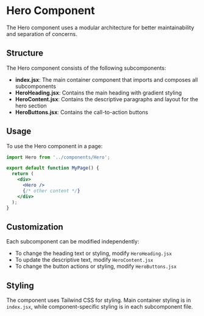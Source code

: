 # Hero Component

The Hero component uses a modular architecture for better maintainability and separation of concerns.

## Structure

The Hero component consists of the following subcomponents:

- **index.jsx**: The main container component that imports and composes all subcomponents
- **HeroHeading.jsx**: Contains the main heading with gradient styling
- **HeroContent.jsx**: Contains the descriptive paragraphs and layout for the hero section
- **HeroButtons.jsx**: Contains the call-to-action buttons

## Usage

To use the Hero component in a page:

```jsx
import Hero from '../components/Hero';

export default function MyPage() {
  return (
    <div>
      <Hero />
      {/* other content */}
    </div>
  );
}
```

## Customization

Each subcomponent can be modified independently:

- To change the heading text or styling, modify `HeroHeading.jsx`
- To update the descriptive text, modify `HeroContent.jsx`
- To change the button actions or styling, modify `HeroButtons.jsx`

## Styling

The component uses Tailwind CSS for styling. Main container styling is in `index.jsx`, while component-specific styling is in each subcomponent file. 